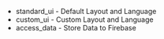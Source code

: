 * standard_ui - Default Layout and Language
* custom_ui - Custom Layout and Language
* access_data - Store Data to Firebase
